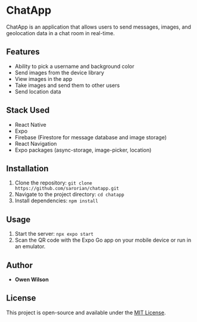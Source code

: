 ﻿# ChatApp

ChatApp is an application that allows users to send messages, images, and geolocation data in a chat room in real-time.

## Features

- Ability to pick a username and background color
- Send images from the device library
- View images in the app
- Take images and send them to other users
- Send location data

## Stack Used

- React Native
- Expo
- Firebase (Firestore for message database and image storage)
- React Navigation
- Expo packages (async-storage, image-picker, location)

## Installation

1. Clone the repository: `git clone https://github.com/sarorian/chatapp.git`
2. Navigate to the project directory: `cd chatapp`
3. Install dependencies: `npm install`

## Usage

1. Start the server: `npx expo start`
2. Scan the QR code with the Expo Go app on your mobile device or run in an emulator.

## Author

- **Owen Wilson**

## License

This project is open-source and available under the [MIT License](LICENSE).
